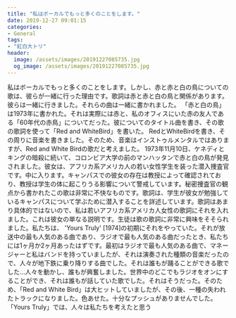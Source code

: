 ```yaml
---
title: "私はボーカルでもっと多くのことをします。"
date: 2019-12-27 09:01:15
categories:
- General
tags:
- "紅白大トリ"
header:
  image: /assets/images/20191227085735.jpg
  og_image: /assets/images/20191227085735.jpg
---
```


私はボーカルでもっと多くのことをします。しかし、赤と赤と白の鳥についての歌は、彼らが一緒に行った理由です。歌詞は赤と赤と白の鳥と関係があります。彼らは一緒に行きました。それらの曲は一緒に書かれました。 「赤と白の鳥」は1973年に書かれた。それは実際には赤と、私のオフィスにいた赤の友人である「60年代の赤鳥」についてだった。彼についてのタイトル曲を書き、その歌の歌詞を使って「Red and WhiteBird」を書いた。 RedとWhiteBirdを書き、その周りに音楽を書きました。そのため、音楽はインストゥルメンタルではありますが、Red and White Birdの歌だと考えました。 1973年11月10日、ケネディとキングの暗殺に続いて、コロンビア大学の前のマンハッタンで赤と白の鳥が発見されました。彼女は、アフリカ系アメリカ人の若い女性学生を装った潜入捜査官です。中に入ります。キャンパスでの彼女の存在は教授によって確認されており、教授は学生の体に起こりうる影響について警戒しています。秘密捜査官の観点から書かれたこの歌は非常に不快なものです。歌詞は、学生が彼女が勉強しているキャンパスについて学ぶために潜入することを詳述しています。歌詞はあまり具体的ではないので、私は若いアフリカ系アメリカ人女性の歌詞にそれを入れました。これは彼女の単なる説明です。生徒は歌の歌詞に非常に興味をそそられました。私たちは、 &#39;Yours Truly&#39; [1974]の初期にそれをやっていた。それが放送中の最も人気のある曲であり、ラジオで最も人気のある曲だったとき、私たちには1ヶ月か2ヶ月あったはずです。最初はラジオで最も人気のある曲で、マネージャーと私はバンドを持っていましたが、それは演奏された種類の音楽だったので、人々が地下鉄に乗り降りする曲でした。それは誰もが踊ることができる歌でした…人々を動かし、誰もが興奮しました。世界中のどこでもラジオをオンにすることができ、それは誰もが話していた歌でした。それはそうだった。そのため、「Red and White Bird」は大ヒットしていましたが、その後、一種の失われたトラックになりました。色あせた。十分なプッシュがありませんでした。 「Yours Truly」では、人々は私たちを考えたと思う
